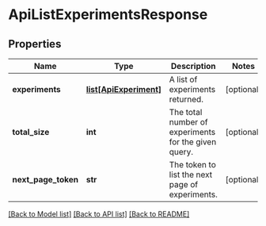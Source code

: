 # ApiListExperimentsResponse

## Properties

| Name                | Type                                        | Description                                          | Notes      |
| ------------------- | ------------------------------------------- | ---------------------------------------------------- | ---------- |
| **experiments**     | [**list[ApiExperiment]**](ApiExperiment.md) | A list of experiments returned.                      | [optional] |
| **total_size**      | **int**                                     | The total number of experiments for the given query. | [optional] |
| **next_page_token** | **str**                                     | The token to list the next page of experiments.      | [optional] |

[[Back to Model list]](../README.md#documentation-for-models) [[Back to API list]](../README.md#documentation-for-api-endpoints) [[Back to README]](../README.md)
